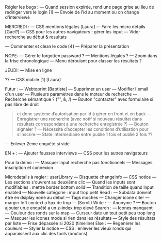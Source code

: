 Régler les bugs :
— Quand session expirée, rend une page grise au lieu de rediriger vers le login [1]
— Envoie de l'id au moment ou on change d'interviewé

MERCREDI :
— CSS mentions légales [Laura]
— Faire les micro détails [Gael?]
— CSS pour les autres navigateurs : gérer les input
— Vider recherche au début & resultats

— Commenter et clean le code [4]
— Préparer la présentation


NOPE:
— Gérer le forgotten password ?
— Mentions légales ?
— Zoom dans la frise chronologique
— Menu déroulant pour classer les résultats ?

JEUDI:
— Mise en ligne

??
— CSS mobile [1] [Laura]

Futur :
— Webtoprint [Baptiste]
— Supprimer un user 
— Modifier l'email d'un user
— Plusieurs paramètres dans le moteur de recherche
— Recherche sémantique ? ("", &, /)
— Bouton "contacter" avec formulaire si pas libre de droit
  > et donc système d’autorisation par id à gérer en front et en back
— Enregistrer une recherche (avec notif si nouveau résultat dans résultats correspondant à une recherche enregistrée ?)
— Bouton signaler ?
— Nécessité d’accepter les conditions d’utilisation pour s’inscrire
— State intermediaire entre publié 1 fois et publié 2 fois ??

— Enlever 2eme enquête si vide

EN + :
— Ajouter fausses interviews
— CSS pour les autres navigateurs

Pour la démo :
— Masquer input recherche pas fonctionnels
— Messages inscription et connexion

Microdetails à regler :
userLibrary
— Disquette changeInfo
— CSS notice
— Les sections s'ouvrent au deuxième clic
— Quand les inputs sont modifiables : mettre border bottom solid
— Transition de taille quand input enabled
— Nouvelle catégorie : input trop petit
Read :
— Subdata doivent être en dsiplay none au début
— Tags moches
— Changer icone citer
— margin-left context a 5px de trop
— (Scroll)
Write :
— Anonyme ?
— Bouton ajouter un.e enquêté a un z-index trop elevé
Search :
— Icones manquent
— Couleur des ronds sur la map
— Curseur date un tout petit peu trop long
— Masquer les icones mode si rien dans les résultats
— Style des résultats par liste
— Frise dépassée si 2020 (timeline)
Else :
— Regénérer les couleurs
— Styler la notice
— CSS : enlever les vieux ronds qui apparaissent aux clic des tools (boutons)
